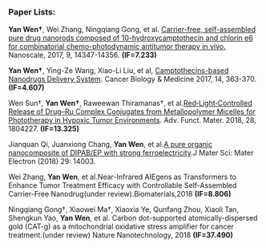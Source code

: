 ### Paper Lists:

**Yan Wen†**, Wei Zhang, Ningqiang Gong, et al. [Carrier-free, self-assembled pure drug nanorods composed of 10-hydroxycamptothecin and chlorin e6 for combinatorial chemo-photodynamic antitumor therapy in vivo.](https://pubs.rsc.org/en/content/articlelanding/2017/nr/c7nr03129g#!divAbstract) Nanoscale, 2017, 9, 14347-14356. **(IF=7.233)**

**Yan Wen†**, Ying-Ze Wang, Xiao-Li Liu, et al, [Camptothecins-based Nanodrugs Delivery System](https://www.ncbi.nlm.nih.gov/pmc/articles/PMC5785165/). Cancer Biology & Medicine 2017, 14, 363-370.**(IF=4.607)**

Wen Sun†, **Yan Wen†**, Raweewan Thiramanas†, et al.[Red‐Light‐Controlled Release of Drug–Ru Complex Conjugates from Metallopolymer Micelles for Phototherapy in Hypoxic Tumor Environments](https://onlinelibrary.wiley.com/doi/abs/10.1002/adfm.201804227). Adv. Funct. Mater. 2018, 28, 1804227. **(IF=13.325)**

Jianquan Qi, Juanxiong Chang, **Yan Wen**, et al.[A pure organic nanocomposite of DIPAB/EP with strong ferroelectricity](https://doi.org/10.1007/s10854-018-9532-z).J Mater Sci: Mater Electron (2018) 29: 14003. 

Wei Zhang, **Yan Wen**, et al.Near-Infrared AIEgens as Transformers to Enhance Tumor Treatment Efficacy with Controllable Self-Assembled Carrier-Free Nanodrug(under review).Biomaterials,2018 **(IF=8.806)**

Ningqiang Gong†, Xiaowei Ma†, Xiaoxia Ye, Qunfang Zhou, Xiaoli Tan, Shengkun Yao, **Yan Wen**, et al. Carbon dot-supported atomically-dispersed gold (CAT-g) as a mitochondrial oxidative stress amplifier for cancer treatment.(under review) Nature Nanotechnology, 2018 **(IF=37.490)**
